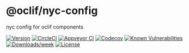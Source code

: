 @oclif/nyc-config
==================

nyc config for oclif components

[![Version](https://img.shields.io/npm/v/@oclif/nyc-config.svg)](https://npmjs.org/package/@oclif/nyc-config)
[![CircleCI](https://circleci.com/gh/oclif/nyc-config/tree/master.svg?style=svg)](https://circleci.com/gh/oclif/nyc-config/tree/master)
[![Appveyor CI](https://ci.appveyor.com/api/projects/status/github/oclif/nyc-config?branch=master&svg=true)](https://ci.appveyor.com/project/heroku/nyc-config/branch/master)
[![Codecov](https://codecov.io/gh/oclif/nyc-config/branch/master/graph/badge.svg)](https://codecov.io/gh/oclif/nyc-config)
[![Known Vulnerabilities](https://snyk.io/test/npm/@oclif/nyc-config/badge.svg)](https://snyk.io/test/npm/@oclif/nyc-config)
[![Downloads/week](https://img.shields.io/npm/dw/@oclif/nyc-config.svg)](https://npmjs.org/package/@oclif/nyc-config)
[![License](https://img.shields.io/npm/l/@oclif/nyc-config.svg)](https://github.com/oclif/nyc-config/blob/master/package.json)
